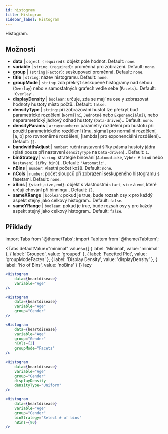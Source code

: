 ```yaml
---
id: histogram
title: Histogram
sidebar_label: Histogram
---
```


Histogram.

## Možnosti

* __data__ | `object (required)`: objekt pole hodnot. Default: `none`.
* __variable__ | `string (required)`: proměnná pro zobrazení. Default: `none`.
* __group__ | `(string|Factor)`: seskupovací proměnná. Default: `none`.
* __title__ | `string`: název histogramu. Default: `none`.
* __groupMode__ | `string`: zda překrýt seskupené histogramy nad sebou (`Overlay`) nebo v samostatných grafech vedle sebe (`Facets`).. Default: `'Overlay'`.
* __displayDensity__ | `boolean`: určuje, zda se mají na ose y zobrazovat hodnoty hustoty místo počtů.. Default: `false`.
* __densityType__ | `string`: při zobrazování hustot lze překrýt buď parametrické rozdělení (`Normální`, `Jednotné` nebo `Exponenciální`), nebo neparametrický jádrový odhad hustoty (`Data-driven`).. Default: `none`.
* __densityParams__ | `array<number>`: parametry rozdělení pro hustotu při použití parametrického rozdělení ([mu, sigma] pro normální rozdělení, [a, b] pro rovnoměrné rozdělení, [lambda] pro exponenciální rozdělení).. Default: `[]`.
* __bandwidthAdjust__ | `number`: ruční nastavení šířky pásma hustoty jádra (platí pouze při nastavení `densityType` na `Data-driven`).. Default: `1`.
* __binStrategy__ | `string`: strategie binování (`Automatické`, `Výběr # binů` nebo `Nastavení šířky binů`).. Default: `'Automatic'`.
* __nBins__ | `number`: vlastní počet košů. Default: `none`.
* __nCols__ | `number`: počet sloupců při zobrazení seskupeného histogramu s fasetami. Default: `none`.
* __xBins__ | `{start,size,end}`: objekt s vlastnostmi `start`, `size` a `end`, které určují chování při binningu.. Default: `{}`.
* __sameXRange__ | `boolean`: pokud je true, bude rozsah osy x pro každý aspekt stejný jako celkový histogram.. Default: `false`.
* __sameYRange__ | `boolean`: pokud je true, bude rozsah osy y pro každý aspekt stejný jako celkový histogram.. Default: `false`.


## Příklady

import Tabs from '@theme/Tabs';
import TabItem from '@theme/TabItem';

<Tabs
    defaultValue="minimal"
    values={[
        { label: 'Minimal', value: 'minimal' },
        { label: 'Grouped', value: 'grouped' },
        { label: 'Facetted Plot', value: 'groupModeFactes' },
        { label: 'Display Density', value: 'displayDensity' },
        { label: 'No of Bins', value: 'noBins' }
    ]}
    lazy
>

<TabItem value="minimal">

```jsx live
<Histogram 
    data={heartdisease} 
    variable="Age"
/>
```

</TabItem>

<TabItem value="grouped">

```jsx live
<Histogram 
    data={heartdisease} 
    variable="Age"
    group="Gender"
/>
```

</TabItem>

<TabItem value="groupModeFactes">

```jsx live
<Histogram 
    data={heartdisease} 
    variable="Age"
    group="Gender"
    nCols={2}
    groupMode="Facets"
/>
```

</TabItem>

<TabItem value="displayDensity">

```jsx live
<Histogram 
    data={heartdisease} 
    variable="Age"
    group="Gender"
    displayDensity 
    densityType="Uniform"
/>
```

</TabItem>

<TabItem value="noBins">

```jsx live
<Histogram 
    data={heartdisease} 
    variable="Age"
    group="Gender"
    binStrategy="Select # of bins"
    nBins={90}
/>
```

</TabItem>

</Tabs>

